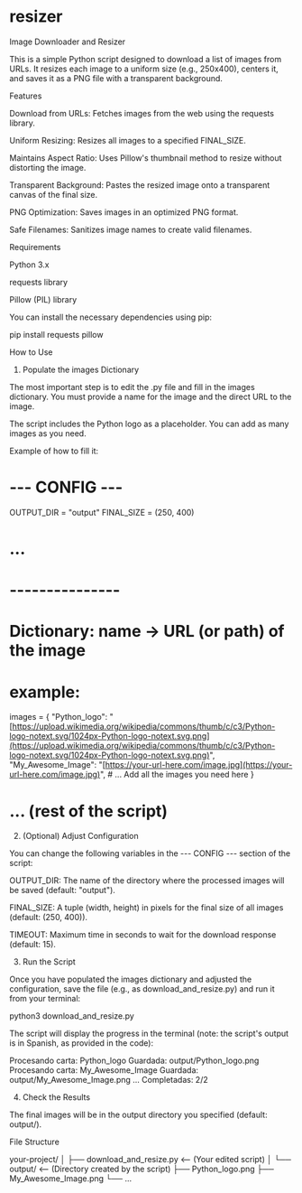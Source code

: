 # resizer
Image Downloader and Resizer

This is a simple Python script designed to download a list of images from URLs. It resizes each image to a uniform size (e.g., 250x400), centers it, and saves it as a PNG file with a transparent background.

Features

Download from URLs: Fetches images from the web using the requests library.

Uniform Resizing: Resizes all images to a specified FINAL_SIZE.

Maintains Aspect Ratio: Uses Pillow's thumbnail method to resize without distorting the image.

Transparent Background: Pastes the resized image onto a transparent canvas of the final size.

PNG Optimization: Saves images in an optimized PNG format.

Safe Filenames: Sanitizes image names to create valid filenames.

Requirements

Python 3.x

requests library

Pillow (PIL) library

You can install the necessary dependencies using pip:

pip install requests pillow


How to Use

1. Populate the images Dictionary

The most important step is to edit the .py file and fill in the images dictionary. You must provide a name for the image and the direct URL to the image.

The script includes the Python logo as a placeholder. You can add as many images as you need.

Example of how to fill it:

# --- CONFIG ---
OUTPUT_DIR = "output"
FINAL_SIZE = (250, 400)
# ...
# ---------------

# Dictionary: name → URL (or path) of the image
# example:
images = {
    "Python_logo": "[https://upload.wikimedia.org/wikipedia/commons/thumb/c/c3/Python-logo-notext.svg/1024px-Python-logo-notext.svg.png](https://upload.wikimedia.org/wikipedia/commons/thumb/c/c3/Python-logo-notext.svg/1024px-Python-logo-notext.svg.png)",
    "My_Awesome_Image": "[https://your-url-here.com/image.jpg](https://your-url-here.com/image.jpg)",
    # ... Add all the images you need here
}

# ... (rest of the script)


2. (Optional) Adjust Configuration

You can change the following variables in the --- CONFIG --- section of the script:

OUTPUT_DIR: The name of the directory where the processed images will be saved (default: "output").

FINAL_SIZE: A tuple (width, height) in pixels for the final size of all images (default: (250, 400)).

TIMEOUT: Maximum time in seconds to wait for the download response (default: 15).

3. Run the Script

Once you have populated the images dictionary and adjusted the configuration, save the file (e.g., as download_and_resize.py) and run it from your terminal:

python3 download_and_resize.py


The script will display the progress in the terminal (note: the script's output is in Spanish, as provided in the code):

Procesando carta: Python_logo
   Guardada: output/Python_logo.png
Procesando carta: My_Awesome_Image
   Guardada: output/My_Awesome_Image.png
...
Completadas: 2/2


4. Check the Results

The final images will be in the output directory you specified (default: output/).

File Structure

your-project/
│
├── download_and_resize.py   <-- (Your edited script)
│
└── output/                  <-- (Directory created by the script)
    ├── Python_logo.png
    ├── My_Awesome_Image.png
    └── ...
